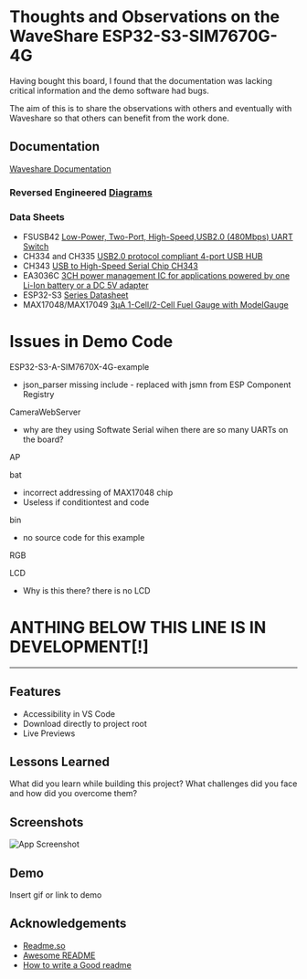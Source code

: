 
# Thoughts and Observations on the WaveShare ESP32-S3-SIM7670G-4G

Having bought this board, I found that the documentation was lacking critical information and the demo software had bugs.

The aim of this is to share the observations with others and eventually with Waveshare so that others can benefit from the work done.

## Documentation

[Waveshare Documentation](https://www.waveshare.com/wiki/ESP32-S3-SIM7670G-4G)  

### Reversed Engineered [Diagrams](/Diagrams/)

### Data Sheets

- FSUSB42 [Low-Power, Two-Port, High-Speed,USB2.0 (480Mbps) UART Switch](https://www.farnell.com/datasheets/2299789.pdf)
- CH334 and CH335 [USB2.0 protocol compliant 4-port USB HUB](https://static.klayers.net/pdf/2308/CH334DS1-Qinheng_KL-024-0000879.pdf)
- CH343 [USB to High-Speed Serial Chip CH343](https://www.google.com/url?sa=t&source=web&rct=j&opi=89978449&url=https://www.wch-ic.com/downloads/file/296.html&ved=2ahUKEwio6cjA5MCGAxXXbmwGHR4XAc0QFnoECAsQAQ&usg=AOvVaw0A96-5ImuwCusa5MEP8zfA)
- EA3036C [3CH power management IC for applications powered by one Li-Ion battery or a DC 5V adapter](http://www.everanalog.com/Product/ProductEA3036CDetailInfo.aspx)
- ESP32-S3 [Series Datasheet](https://www.espressif.com/en/support/documents/technical-documents?keys=&field_type_tid%5B%5D=842)
- MAX17048/MAX17049 [3μA 1-Cell/2-Cell Fuel Gauge with ModelGauge](https://www.analog.com/media/en/technical-documentation/data-sheets/MAX17048-MAX17049.pdf)

# Issues in Demo Code

ESP32-S3-A-SIM7670X-4G-example

- json_parser missing include - replaced with jsmn from ESP Component Registry

CameraWebServer

- why are they using Softwate Serial wihen there are so many UARTs on the board?

AP

bat

- incorrect addressing of MAX17048 chip
- Useless if conditiontest and code

bin

- no source code for this example

RGB

LCD

- Why is this there? there is no LCD

# ANTHING BELOW THIS LINE IS IN DEVELOPMENT[!]

---------------------------------------------------------------

## Features

- Accessibility in VS Code  
- Download directly to project root  
- Live Previews

## Lessons Learned

What did you learn while building this project? What challenges did you face and how did you overcome them?  

## Screenshots

![App Screenshot](https://lanecdr.org/wp-content/uploads/2019/08/placeholder.png)  

## Demo

Insert gif or link to demo  

## Acknowledgements

- [Readme.so](https://github.com/octokatherine/readme.so)
- [Awesome README](https://github.com/matiassingers/awesome-readme)
- [How to write a Good readme](https://bulldogjob.com/news/449-how-to-write-a-good-readme-for-your-github-project)  
